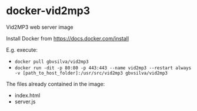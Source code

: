 # docker-vid2mp3
Vid2MP3 web server image

Install Docker from https://docs.docker.com/install

E.g. execute:

- `docker pull gbvsilva/vid2mp3`
- `docker run -dit -p 80:80 -p 443:443 --name vid2mp3 --restart always -v [path_to_host_folder]:/usr/src/vid2mp3 gbvsilva/vid2mp3`

The files already contained in the image:

- index.html
- server.js

